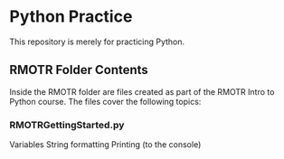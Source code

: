 # Python Practice

This repository is merely for practicing Python.

## RMOTR Folder Contents

Inside the RMOTR folder are files created as part of the RMOTR Intro to Python course. The files cover the following topics:

### RMOTRGettingStarted.py

Variables
String formatting
Printing (to the console)